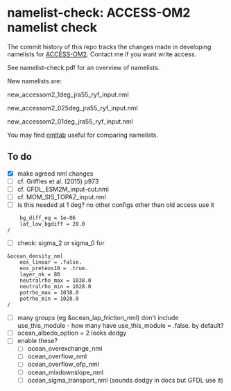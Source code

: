 # namelist-check: ACCESS-OM2 namelist check
The commit history of this repo tracks the changes made in developing namelists for [ACCESS-OM2](https://github.com/OceansAus/access-om2). Contact me if you want write access.

See namelist-check.pdf for an overview of namelists.

New namelists are:

new_accessom2_1deg_jra55_ryf_input.nml

new_accessom2_025deg_jra55_ryf_input.nml

new_accessom2_01deg_jra55_ryf_input.nml

You may find [nmltab](https://github.com/aekiss/nmltab) useful for comparing namelists.

## To do
- [x] make agreed nml changes
- [ ] cf. Griffies et al. (2015) p973
- [ ] cf. GFDL_ESM2M_input-cut.nml
- [ ] cf. MOM_SIS_TOPAZ_input.nml
- [ ] is this needed at 1 deg? no other configs other than old access use it
```&bg_diff_lat_dependence_nml
    bg_diff_eq = 1e-06
    lat_low_bgdiff = 20.0
/
```
- [ ] check: sigma_2 or sigma_0 for
```
&ocean_density_nml
    eos_linear = .false.
    eos_preteos10 = .true.
    layer_nk = 80
    neutralrho_max = 1038.0
    neutralrho_min = 1028.0
    potrho_max = 1038.0
    potrho_min = 1028.0
/
```
- [ ] many groups (eg &ocean_lap_friction_nml) don't include use_this_module - how many have use_this_module = .false. by default?
- [ ] ocean_albedo_option = 2 looks dodgy
- [ ] enable these?
    - [ ] ocean_overexchange_nml
    - [ ] ocean_overflow_nml
    - [ ] ocean_overflow_ofp_nml
    - [ ] ocean_mixdownslope_nml
    - [ ] ocean_sigma_transport_nml (sounds dodgy in docs but GFDL use it)
